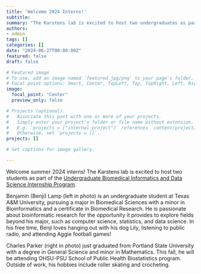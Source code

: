 ```yaml
---
title: 'Welcome 2024 Interns!'
subtitle: 
summary: "The Karstens lab is excited to host two undergraduates as part of the Undergraduate Biomedical Informatics..."
authors:
- admin
tags: []
categories: []
date: "2024-06-27T00:00:00Z"
featured: false
draft: false

# Featured image
# To use, add an image named `featured.jpg/png` to your page's folder.
# Focal point options: Smart, Center, TopLeft, Top, TopRight, Left, Right, BottomLeft, Bottom, BottomRight
image:
  focal_point: "Center"
  preview_only: false

# Projects (optional).
#   Associate this post with one or more of your projects.
#   Simply enter your project's folder or file name without extension.
#   E.g. `projects = ["internal-project"]` references `content/project/deep-learning/index.md`.
#   Otherwise, set `projects = []`.
projects: []

# Set captions for image gallery.

---
```


Welcome summer 2024 interns! The Karstens lab is excited to host two students as part of the [Undergraduate Biomedical Informatics and Data Science Internship Program](https://www.ohsu.edu/school-of-medicine/medical-informatics-and-clinical-epidemiology/high-school-and-college
).

Benjamin (Benji) Lamp (left in photo) is an undergraduate student at Texas A&M University, pursuing a major in Biomedical Sciences with a minor in Bioinformatics and a certificate in Biomedical Research. He is passionate about bioinformatic research for the opportunity it provides to explore fields beyond his major, such as computer science, statistics, and data science. In his free time, Benji loves hanging out with his dog Lily, listening to public radio, and attending Aggie football games!

Charles Parker (right in photo) just graduated from Portland State University with a degree in General Science and minor in Mathematics. This fall, he will be attending OHSU-PSU School of Public Health Biostatistics program. Outside of work, his hobbies include roller skating and crocheting.

